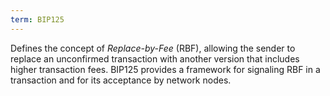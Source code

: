 ```yaml
---
term: BIP125
---
```


Defines the concept of *Replace-by-Fee* (RBF), allowing the sender to replace an unconfirmed transaction with another version that includes higher transaction fees. BIP125 provides a framework for signaling RBF in a transaction and for its acceptance by network nodes.

